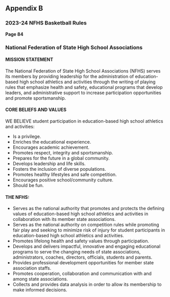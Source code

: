 <!-- Section: Appendix B -->

## Appendix B

### 2023-24 NFHS Basketball Rules

**Page 84**

### National Federation of State High School Associations

#### MISSION STATEMENT

The National Federation of State High School Associations (NFHS) serves its members by providing leadership for the administration of education-based high school athletics and activities through the writing of playing rules that emphasize health and safety, educational programs that develop leaders, and administrative support to increase participation opportunities and promote sportsmanship.

#### CORE BELIEFS AND VALUES

WE BELIEVE student participation in education-based high school athletics and activities:

- Is a privilege.
- Enriches the educational experience.
- Encourages academic achievement.
- Promotes respect, integrity and sportsmanship.
- Prepares for the future in a global community.
- Develops leadership and life skills.
- Fosters the inclusion of diverse populations.
- Promotes healthy lifestyles and safe competition.
- Encourages positive school/community culture.
- Should be fun.

#### THE NFHS:

- Serves as the national authority that promotes and protects the defining values of education-based high school athletics and activities in collaboration with its member state associations.
- Serves as the national authority on competition rules while promoting fair play and seeking to minimize risk of injury for student participants in education-based high school athletics and activities.
- Promotes lifelong health and safety values through participation.
- Develops and delivers impactful, innovative and engaging educational programs to serve the changing needs of state associations, administrators, coaches, directors, officials, students and parents.
- Provides professional development opportunities for member state association staffs.
- Promotes cooperation, collaboration and communication with and among state associations.
- Collects and provides data analysis in order to allow its membership to make informed decisions.
